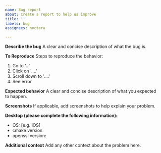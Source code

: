 ```yaml
---
name: Bug report
about: Create a report to help us improve
title: ''
labels: bug
assignees: noctera

---
```


**Describe the bug**
A clear and concise description of what the bug is.

**To Reproduce**
Steps to reproduce the behavior:
1. Go to '...'
2. Click on '....'
3. Scroll down to '....'
4. See error

**Expected behavior**
A clear and concise description of what you expected to happen.

**Screenshots**
If applicable, add screenshots to help explain your problem.

**Desktop (please complete the following information):**
 - OS: [e.g. iOS]
 - cmake version:
 - openssl version:

**Additional context**
Add any other context about the problem here.